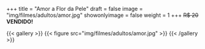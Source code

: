 +++
title = "Amor a Flor da Pele"
draft = false
image = "img/filmes/adultos/amor.jpg"
showonlyimage = false
weight = 1
+++
<span class="sold">~~R$ 20~~</span> **VENDIDO!**

<!--more-->

{{< gallery >}}
{{< figure src="img/filmes/adultos/amor.jpg" >}}
{{< /gallery >}}

